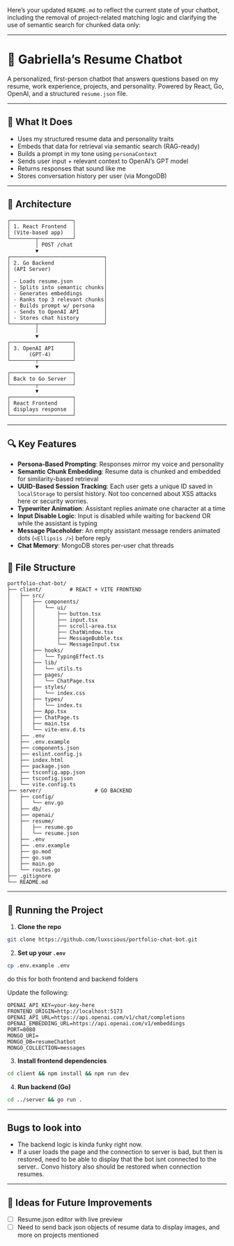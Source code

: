 Here’s your updated `README.md` to reflect the current state of your chatbot, including the removal of project-related matching logic and clarifying the use of semantic search for chunked data only:

---

# 🤖 Gabriella’s Resume Chatbot

A personalized, first-person chatbot that answers questions based on my resume, work experience, projects, and personality. Powered by React, Go, OpenAI, and a structured `resume.json` file.

---

## 🧠 What It Does

- Uses my structured resume data and personality traits
- Embeds that data for retrieval via semantic search (RAG-ready)
- Builds a prompt in my tone using `personaContext`
- Sends user input + relevant context to OpenAI’s GPT model
- Returns responses that sound like me
- Stores conversation history per user (via MongoDB)

---

## 🧱 Architecture

```
┌────────────────────┐
│ 1. React Frontend  │
│ (Vite-based app)   │
└────────┬───────────┘
         │ POST /chat
         ▼
┌──────────────────────────────┐
│ 2. Go Backend                │
│ (API Server)                 │
│                              │
│ - Loads resume.json          │
│ - Splits into semantic chunks│
│ - Generates embeddings       │
│ - Ranks top 3 relevant chunks│
│ - Builds prompt w/ persona   │
│ - Sends to OpenAI API        │
│ - Stores chat history        │
└────────┬─────────────────────┘
         │
         ▼
┌────────────────────┐
│ 3. OpenAI API      │
│      (GPT-4)       │
└────────┬───────────┘
         ▼
┌────────────────────┐
│ Back to Go Server  │
└────────┬───────────┘
         ▼
┌────────────────────┐
│ React Frontend     │
│ displays response  │
└────────────────────┘
```

---

## 🔍 Key Features

- **Persona-Based Prompting**: Responses mirror my voice and personality
- **Semantic Chunk Embedding**: Resume data is chunked and embedded for similarity-based retrieval
- **UUID-Based Session Tracking**: Each user gets a unique ID saved in `localStorage` to persist history. Not too concerned about XSS attacks here or security worries.
- **Typewriter Animation**: Assistant replies animate one character at a time
- **Input Disable Logic**: Input is disabled while waiting for backend OR while the assistant is typing
- **Message Placeholder**: An empty assistant message renders animated dots (`<Ellipsis />`) before reply
- **Chat Memory**: MongoDB stores per-user chat threads

## 📁 File Structure

```
portfolio-chat-bot/
├── client/         # REACT + VITE FRONTEND
│   ├── src/
│   │   ├── components/
│   │   │   └── ui/
│   │   │       ├── button.tsx
│   │   │       ├── input.tsx
│   │   │       ├── scroll-area.tsx
│   │   │       ├── ChatWindow.tsx
│   │   │       ├── MessageBubble.tsx
│   │   │       └── MessageInput.tsx
│   │   ├── hooks/
│   │   │   └── TypingEffect.ts
│   │   ├── lib/
│   │   │   └── utils.ts
│   │   ├── pages/
│   │   │   └── ChatPage.tsx
│   │   ├── styles/
│   │   │   └── index.css
│   │   ├── types/
│   │   │   └── index.ts
│   │   ├── App.tsx
│   │   ├── ChatPage.ts
│   │   ├── main.tsx
│   │   └── vite-env.d.ts
│   ├── .env
│   ├── .env.example
│   ├── components.json
│   ├── eslint.config.js
│   ├── index.html
│   ├── package.json
│   ├── tsconfig.app.json
│   ├── tsconfig.json
│   └── vite.config.ts
├── server/                 # GO BACKEND
│   ├── config/
│   │   └── env.go
│   ├── db/
│   ├── openai/
│   ├── resume/
│   │   ├── resume.go
│   │   └── resume.json
│   ├── .env
│   ├── .env.example
│   ├── go.mod
│   ├── go.sum
│   ├── main.go
│   └── routes.go
├── .gitignore
└── README.md

```

---

## 🚀 Running the Project

1. **Clone the repo**

```bash
git clone https://github.com/luxscious/portfolio-chat-bot.git
```

2. **Set up your `.env`**

```bash
cp .env.example .env
```
do this for both frontend and backend folders

Update the following:

```env
OPENAI_API_KEY=your-key-here
FRONTEND_ORIGIN=http://localhost:5173
OPENAI_API_URL=https://api.openai.com/v1/chat/completions
OPENAI_EMBEDDING_URL=https://api.openai.com/v1/embeddings
PORT=8080
MONGO_URI=
MONGO_DB=resumeChatbot
MONGO_COLLECTION=messages
```

3. **Install frontend dependencies**

```bash
cd client && npm install && npm run dev
```

4. **Run backend (Go)**

```bash
cd ../server && go run .
```

---

## Bugs to look into

- The backend logic is kinda funky right now.
- If a user loads the page and the connection to server is bad, but then is restored, need to be able to display that the bot isnt connected to the server.. Convo history also should be restored when connection resumes.

---

## 🧪 Ideas for Future Improvements

- [ ] Resume.json editor with live preview
- [ ] Need to send back json objects of resume data to display images, and more on projects mentioned

